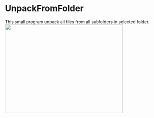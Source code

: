# UnpackFromFolder
This small program unpack all files from all subfolders in selected folder. 
<img class="size-full wp-image-162 aligncenter" src="http://DRoidapps.cf/Files/unpackfrom.gif" alt="" width="389" height="295" />
